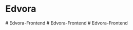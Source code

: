 # Edvora 

#   E d v o r a - F r o n t e n d  
 #   E d v o r a - F r o n t e n d  
 #   E d v o r a - F r o n t e n d  
 